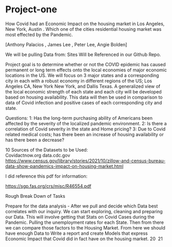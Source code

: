 # Project-one
How Covid had an Economic Impact on the housing market in Los Angeles, New York, Austin . Which one of the cities residential housing market was most effected by the Pandemic. 




[Anthony Palacios , James Lee , Peter Lee, Angie Bolden]


We will be pulling Data from: Sites Will be Referenced in our Github Repo.



Project goal is to determine whether or not the COVID epidemic has caused permanent or long term effects onto the local economies of major economic locations in the US. We will focus on 3 major states and a corresponding city in each with a robust economy in different regions of the US; Los Angeles CA, New York New York, and Dallis Texas. 
A generalized view of the local economic strength of each state and each city will be developed based on housing availability. This data will then be used in comparison to data of Covid infection and positive cases of each corresponding city and state. 

Questions:
1: Has the long-term purchasing ability of Americans been affected by the severity of the localized pandemic environment. 
2: Is there a correlation of Covid severity in the state and Home pricing?
3: Due to Covid related medical costs; has there been an increase of housing availability or has there been a decrease?

10
Sources of the Datasets to be Used:  
	Covidactnow.org
	data.cdc.gov
	https://www.census.gov/library/stories/2021/10/zillow-and-census-bureau-data-show-pandemics-impact-on-housing-market.html





I did reference this pdf for information:

 https://sgp.fas.org/crs/misc/R46554.pdf

  
  
  
  
Rough Break Down of Tasks 

Prepare for the data analysis - After we pull and decide which Data best correlates with our inquiry. We can start exploring, cleaning and preparing our Data. This will involve getting that Stats on Covid Cases during the Pandemic.  Pulling the unemployment rates for each State. Then from there we can compare those factors to the Housing Market. From here we should have enough Data to Write a report and create Models that express Economic Impact that Covid did in fact have on the housing market. 
20
​
21 

